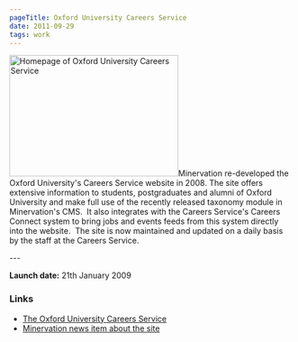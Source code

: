 ```yaml
---
pageTitle: Oxford University Careers Service
date: 2011-09-29
tags: work
---
```

<p><img src="/assets/images/oxac.png" alt="Homepage of  Oxford University Careers Service" width="300" height="215" />Minervation re-developed the Oxford University's Careers Service website in 2008. The site offers extensive information to students, postgraduates and alumni of Oxford University and make full use of the recently released taxonomy module in Minervation's CMS.  It also integrates with the Careers Service's Careers Connect system to bring jobs and events feeds from this system directly into the website.  The site is now maintained and updated on a daily basis by the staff at the Careers Service.</p>
---

<p><strong>Launch date:</strong> 21th January 2009</p>
<h3>Links</h3>
<ul>
<li><a href="http://www.careers.ox.ac.uk/">The Oxford University Careers Service</a></li>
<li><a href="http://www.minervation.com/phaedrus-helps-oxford-graduates-find-jobs/">Minervation news item about the site</a></li>
</ul>